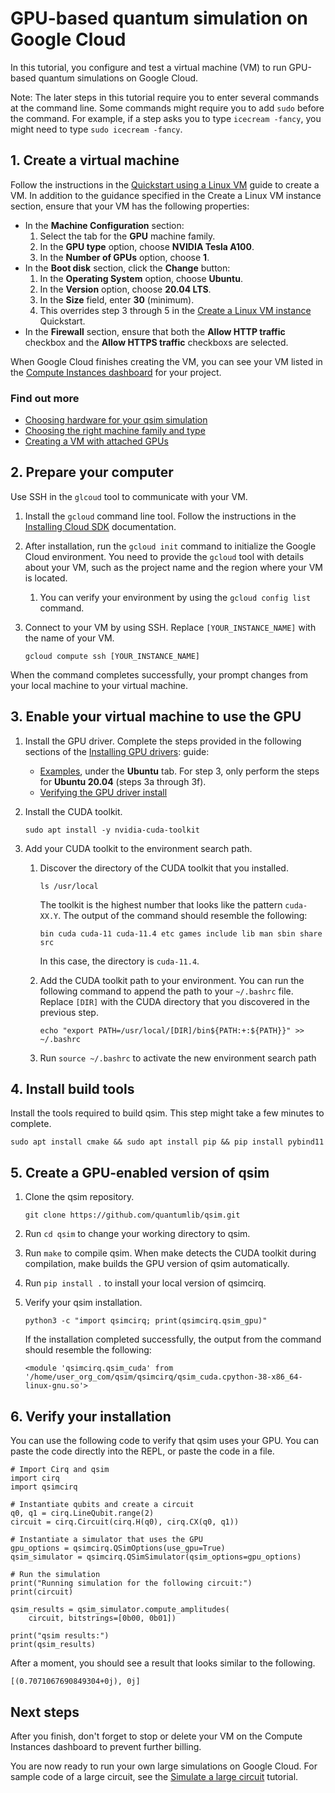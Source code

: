 # GPU-based quantum simulation on Google Cloud

In this tutorial, you configure and test a virtual machine (VM) to run GPU-based
quantum simulations on Google Cloud.

Note: The later steps in this tutorial require you to enter several commands at the
command line. Some commands might require you to add `sudo` before the command.
For example, if a step asks you to type `icecream -fancy`, you might need to
type `sudo icecream -fancy`.

## 1. Create a virtual machine

Follow the instructions in the
[Quickstart using a Linux VM](https://cloud.google.com/compute/docs/quickstart-linux)
guide to create a VM. In addition to the guidance specified in the Create a Linux VM
instance section, ensure that your VM has the following properties:

*   In the **Machine Configuration** section:
    1.  Select the tab for the **GPU** machine family.
    2.   In the **GPU type** option, choose **NVIDIA Tesla A100**.
    3.   In the **Number of GPUs** option, choose **1**.
*   In the **Boot disk** section, click the **Change** button:
    1.   In the **Operating System** option, choose **Ubuntu**.
    2.   In the **Version** option, choose **20.04 LTS**.
    3.   In the **Size** field, enter **30** (minimum).
    4.   This overrides step 3 through 5 in the [Create a Linux
         VM instance](https://cloud.google.com/compute/docs/quickstart-linux)
         Quickstart.
*   In the **Firewall** section, ensure that both the **Allow HTTP traffic**
    checkbox and the **Allow HTTPS traffic** checkboxs are selected.

When Google Cloud finishes creating the VM, you can see your VM listed in the
[Compute Instances dashboard](https://pantheon.corp.google.com/compute/instances)
for your project.

### Find out more

*   [Choosing hardware for your qsim simulation](/qsim/choose_hw)
*   [Choosing the right machine family and type](https://cloud.google.com/blog/products/compute/choose-the-right-google-compute-engine-machine-type-for-you)
*   [Creating a VM with attached GPUs](https://cloud.google.com/compute/docs/gpus/create-vm-with-gpus#create-new-gpu-vm)

## 2. Prepare your computer

Use SSH in the `glcoud` tool to communicate with your VM.

1.  Install the `gcloud` command line tool. Follow the instructions in the
    [Installing Cloud SDK](https://cloud.google.com/sdk/docs/install)
    documentation.
2.  After installation, run the `gcloud init` command to initialize the Google
    Cloud environment. You need to provide the `gcloud` tool with details
    about your VM, such as the project name and the region where your VM is
    located.
    1.  You can verify your environment by using the `gcloud config list`
        command.
3.  Connect to your VM by using SSH.  Replace `[YOUR_INSTANCE_NAME]` with the
    name of your VM.

    ```shell
    gcloud compute ssh [YOUR_INSTANCE_NAME]
    ```

When the command completes successfully, your prompt changes from your local
machine to your virtual machine.

## 3. Enable your virtual machine to use the GPU

1.  Install the GPU driver. Complete the steps provided in the following
    sections of the [Installing GPU
    drivers](https://cloud.google.com/compute/docs/gpus/install-drivers-gpu):
    guide:
    *   [Examples](https://cloud.google.com/compute/docs/gpus/install-drivers-gpu#examples),
        under the **Ubuntu** tab. For step 3, only perform the steps for
        **Ubuntu 20.04** (steps 3a through 3f).
    *   [Verifying the GPU driver install](https://cloud.google.com/compute/docs/gpus/install-drivers-gpu#verify-driver-install)
2.  Install the CUDA toolkit.

    ```shell
    sudo apt install -y nvidia-cuda-toolkit
    ```

3.  Add your CUDA toolkit to the environment search path.
    1.  Discover the directory of the CUDA toolkit that you installed.

        ```shell
        ls /usr/local
        ```

        The toolkit is the highest number that looks like the pattern
        `cuda-XX.Y`.  The output of the command should resemble the
        following:

        ```shell
        bin cuda cuda-11 cuda-11.4 etc games include lib man sbin share src
        ```

        In this case, the directory is `cuda-11.4`.
    2.  Add the CUDA toolkit path to your environment. You can run the following
        command to append the path to your `~/.bashrc` file.  Replace `[DIR]`
        with the CUDA directory that you discovered in the previous step.

        ```shell
        echo "export PATH=/usr/local/[DIR]/bin${PATH:+:${PATH}}" >> ~/.bashrc
        ```

    3.  Run `source ~/.bashrc` to activate the new environment search path

## 4. Install build tools

Install the tools required to build qsim. This step might take a few minutes to
complete.

```shell
sudo apt install cmake && sudo apt install pip && pip install pybind11
```


## 5. Create a GPU-enabled version of qsim

1.  Clone the qsim repository.

    ```shell
    git clone https://github.com/quantumlib/qsim.git
    ```

2.  Run `cd qsim` to change your working directory to qsim.
3.  Run `make` to compile qsim. When make detects the CUDA toolkit during
    compilation, make builds the GPU version of qsim automatically.
4.  Run `pip install .` to install your local version of qsimcirq.
5.  Verify your qsim installation.

    ```shell
    python3 -c "import qsimcirq; print(qsimcirq.qsim_gpu)"
    ```

    If the installation completed successfully, the output from the command
    should resemble the following:

    ```none
    <module 'qsimcirq.qsim_cuda' from '/home/user_org_com/qsim/qsimcirq/qsim_cuda.cpython-38-x86_64-linux-gnu.so'>
    ```


## 6. Verify your installation

You can use the following code to verify that qsim uses your GPU. You can paste
the code directly into the REPL, or paste the code in a file.

```
# Import Cirq and qsim
import cirq
import qsimcirq

# Instantiate qubits and create a circuit
q0, q1 = cirq.LineQubit.range(2)
circuit = cirq.Circuit(cirq.H(q0), cirq.CX(q0, q1))

# Instantiate a simulator that uses the GPU
gpu_options = qsimcirq.QSimOptions(use_gpu=True)
qsim_simulator = qsimcirq.QSimSimulator(qsim_options=gpu_options)

# Run the simulation
print("Running simulation for the following circuit:")
print(circuit)

qsim_results = qsim_simulator.compute_amplitudes(
    circuit, bitstrings=[0b00, 0b01])

print("qsim results:")
print(qsim_results)
```

After a moment, you should see a result that looks similar to the following.

```none
[(0.7071067690849304+0j), 0j]
```

## Next steps

After you finish, don't forget to stop or delete your VM on the Compute
Instances dashboard to prevent further billing.

You are now ready to run your own large simulations on Google Cloud. For sample
code of a large circuit, see the [Simulate a large
circuit](https://quantumai.google/qsim/tutorials/q32d14) tutorial.
